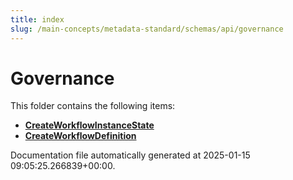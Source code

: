 ```yaml
---
title: index
slug: /main-concepts/metadata-standard/schemas/api/governance
---
```


# Governance

This folder contains the following items:

- [**CreateWorkflowInstanceState**](/main-concepts/metadata-standard/schemas/api/governance/createworkflowinstancestate)
- [**CreateWorkflowDefinition**](/main-concepts/metadata-standard/schemas/api/governance/createworkflowdefinition)


Documentation file automatically generated at 2025-01-15 09:05:25.266839+00:00.
